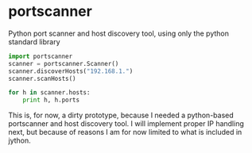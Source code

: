 # portscanner
Python port scanner and host discovery tool, using only the python standard library

```python
import portscanner
scanner = portscanner.Scanner()
scanner.discoverHosts("192.168.1.")
scanner.scanHosts()

for h in scanner.hosts:
    print h, h.ports
```
This is, for now, a dirty prototype, because I needed a python-based portscanner and host discovery tool.
I will implement proper IP handling next, but because of reasons I am for now limited to what is included in jython.
